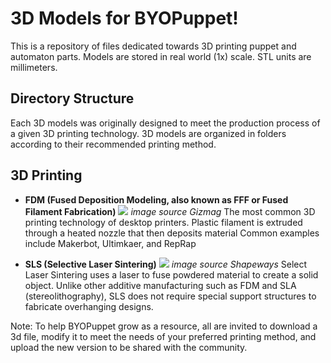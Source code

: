 # 3D Models for BYOPuppet!

This is a repository of files dedicated towards 3D printing puppet and automaton parts. Models are stored in real world (1x) scale. STL units are millimeters.

## Directory Structure

Each 3D models was originally designed to meet the production process of a given 3D printing technology. 
3D models are organized in folders according to their recommended printing method.



## 3D Printing 

* **FDM (Fused Deposition Modeling, also known as FFF or Fused Filament Fabrication)**
![](http://images.gizmag.com/inline/3d-printer-comparison-11.jpg)
_image source Gizmag_
The most common 3D printing technology of desktop printers. Plastic filament is extruded through a heated nozzle that then deposits material
Common examples include Makerbot, Ultimkaer, and RepRap

* **SLS (Selective Laser Sintering)**
![](http://images.shapeways.com/picture/image//udesign/tutorials/designing_mechanical_parts_for_3d_printing/06.png)
_image source Shapeways_
Select Laser Sintering uses a laser to fuse powdered material to create a solid object.  Unlike other additive manufacturing such as FDM and SLA (stereolithography), SLS does not require special support structures to fabricate overhanging designs.  

Note: To help BYOPuppet grow as a resource, all are invited to download a 3d file, modify it to meet the needs of your preferred printing method, and upload the new version to be shared with the community. 
